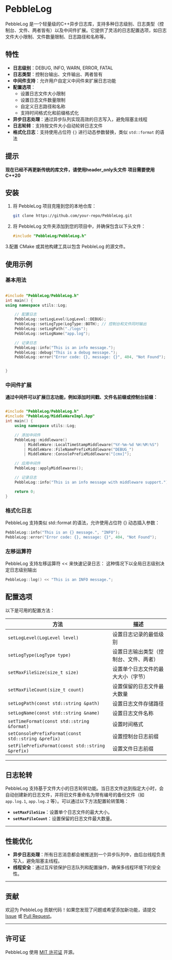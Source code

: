 # PebbleLog

PebbleLog 是一个轻量级的C++异步日志库，支持多种日志级别、日志类型（控制台、文件、两者皆有）以及中间件扩展。它提供了灵活的日志配置选项，如日志文件大小限制、文件数量限制、日志路径和名称等。

## 特性

- **日志级别**：DEBUG, INFO, WARN, ERROR, FATAL
- **日志类型**：控制台输出、文件输出、两者皆有
- **中间件支持**：允许用户自定义中间件来扩展日志功能
- **配置选项**：
  - 设置日志文件大小限制
  - 设置日志文件数量限制
  - 自定义日志路径和名称
  - 支持时间格式化和前缀格式化
- **异步日志处理**：通过异步队列实现高效的日志写入，避免阻塞主线程
- **日志轮转**：支持按文件大小自动轮转日志文件
- **格式化日志**：支持使用占位符 `{}` 进行动态参数替换，类似 `std::format` 的语法

## 提示
**现在已经不再更新传统的库文件，请使用header_only头文件**
**项目需要使用C++20**

## 安装

1. 将 PebbleLog 项目克隆到您的本地仓库：
   ```bash
   git clone https://github.com/your-repo/PebbleLog.git
   ```

2. 将 PebbleLog 文件夹添加到您的项目中，并确保包含以下头文件：
    ```cpp
    #include "PebbleLog/PebbleLog.h"
    ```

3.配置 CMake 或其他构建工具以包含 PebbleLog 的源文件。

## 使用示例

### 基本用法
```cpp

#include "PebbleLog/PebbleLog.h"
int main() {
using namespace utils::Log;

    // 配置日志
    PebbleLog::setLogLevel(LogLevel::DEBUG);
    PebbleLog::setLogType(LogType::BOTH); // 控制台和文件同时输出
    PebbleLog::setLogPath("./logs");
    PebbleLog::setLogName("app.log");

    // 记录日志
    PebbleLog::info("This is an info message.");
    PebbleLog::debug("This is a debug message.");
    PebbleLog::error("Error code: {}, message: {}", 404, "Not Found");


}
```

### 中间件扩展
**通过中间件可以扩展日志功能，例如添加时间戳、文件名前缀或控制台前缀：**
```cpp

#include "PebbleLog/PebbleLog.h"
#include "PebbleLog/MiddleWareImpl.hpp"
int main() {
    using namespace utils::Log;

    // 添加中间件
    PebbleLog::middleware()
        | MiddleWare::LocalTimeStampMiddleware("%Y-%m-%d %H:%M:%S")
        | MiddleWare::FileNamePrefixMiddleware("DEBUG_")
        | MiddleWare::ConsolePrefixMiddleware("[cmx]");

    // 应用中间件
    PebbleLog::applyMiddlewares();

    // 记录日志
    PebbleLog::info("This is an info message with middleware support.");

    return 0;
}
```

### 格式化日志
PebbleLog 支持类似 std::format 的语法，允许使用占位符 {} 动态插入参数：

```cpp
PebbleLog::info("This is an {} message.", "INFO");
PebbleLog::error("Error code: {}, message: {}", 404, "Not Found");
```

### 左移运算符
PebbleLog 支持左移运算符 << 来快速记录日志：
这种情况下以全局日志级别决定日志级别输出

```cpp
PebbleLog::log() << "This is an INFO message.";
```

## 配置选项

以下是可用的配置方法：

| 方法                                      | 描述                                   |
|-------------------------------------------|----------------------------------------|
| `setLogLevel(LogLevel level)`             | 设置日志记录的最低级别                 |
| `setLogType(LogType type)`                | 设置日志输出类型（控制台、文件、两者） |
| `setMaxFileSize(size_t size)`             | 设置单个日志文件的最大大小（字节）     |
| `setMaxFileCount(size_t count)`           | 设置保留的日志文件最大数量             |
| `setLogPath(const std::string &path)`     | 设置日志文件存储路径                   |
| `setLogName(const std::string &name)`     | 设置日志文件名称                       |
| `setTimeFormat(const std::string &format)`| 设置时间格式                           |
| `setConsolePrefixFormat(const std::string &prefix)` | 设置控制台日志前缀             |
| `setFilePrefixFormat(const std::string &prefix)`   | 设置文件日志前缀               |

---

## 日志轮转

PebbleLog 支持基于文件大小的日志轮转功能。当日志文件达到指定大小时，会自动创建新的日志文件，并将旧文件重命名为带有编号的备份文件（如 `app.log.1`, `app.log.2` 等）。可以通过以下方法配置轮转策略：

- **`setMaxFileSize`**：设置单个日志文件的最大大小。
- **`setMaxFileCount`**：设置保留的日志文件最大数量。

---

## 性能优化

- **异步日志处理**：所有日志消息都会被推送到一个异步队列中，由后台线程负责写入，避免阻塞主线程。
- **线程安全**：通过互斥锁保护日志队列和配置操作，确保多线程环境下的安全性。

---

## 贡献

欢迎为 PebbleLog 贡献代码！如果您发现了问题或希望添加新功能，请提交 [Issue](https://github.com/caomengxuan666/PebbleLog/issues) 或 [Pull Request](https://github.com/caomengxuan666/PebbleLog/pulls)。

---

## 许可证

PebbleLog 使用 [MIT 许可证](LICENSE) 开源。